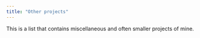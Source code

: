 ```yaml
---
title: "Other projects"
---
```


This is a list that contains miscellaneous and often smaller projects of mine.
